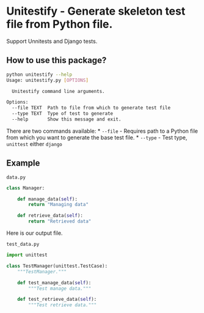 # Unitestify - Generate skeleton test file from Python file.

Support Unnitests and Django tests.

## How to use this package?


```bash
python unitestify --help
Usage: unitestify.py [OPTIONS]

  Unitestify command line arguments.

Options:
  --file TEXT  Path to file from which to generate test file
  --type TEXT  Type of test to generate
  --help       Show this message and exit.
```

There are two commands available:
    * `--file` - Requires path to a Python file from which you want to generate the base test file.
    * `--type` - Test type, `unittest` either `django`


## Example

`data.py`

```python
class Manager:

    def manage_data(self):
        return "Managing data"

    def retrieve_data(self):
        return "Retrieved data"
```

Here is our output file.

`test_data.py`

```python
import unittest

class TestManager(unittest.TestCase):
    """TestManager."""

    def test_manage_data(self):
        """Test manage data."""

    def test_retrieve_data(self):
        """Test retrieve data."""
```
